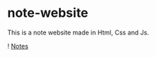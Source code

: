 # note-website
This is a note website made in Html, Css and Js.

! [Notes](https://i.ibb.co/hKN9NGs/notes.png)
